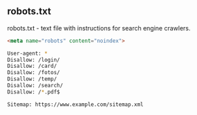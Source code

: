 robots.txt
-

robots.txt - text file with instructions for search engine crawlers.

````html
<meta name="robots" content="noindex">
````

````sh
User-agent: *
Disallow: /login/
Disallow: /card/
Disallow: /fotos/
Disallow: /temp/
Disallow: /search/
Disallow: /*.pdf$

Sitemap: https://www.example.com/sitemap.xml
````

